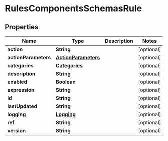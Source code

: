 # RulesComponentsSchemasRule

## Properties
Name | Type | Description | Notes
------------ | ------------- | ------------- | -------------
**action** | **String** |  |  [optional]
**actionParameters** | [**ActionParameters**](ActionParameters.md) |  |  [optional]
**categories** | [**Categories**](Categories.md) |  |  [optional]
**description** | **String** |  |  [optional]
**enabled** | **Boolean** |  |  [optional]
**expression** | **String** |  |  [optional]
**id** | **String** |  |  [optional]
**lastUpdated** | **String** |  |  [optional]
**logging** | [**Logging**](Logging.md) |  |  [optional]
**ref** | **String** |  |  [optional]
**version** | **String** |  |  [optional]
